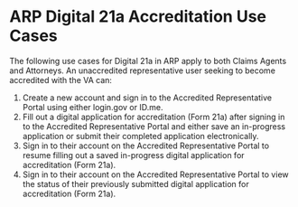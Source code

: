 # ARP Digital 21a Accreditation Use Cases

The following use cases for Digital 21a in ARP apply to both Claims Agents and Attorneys. An unaccredited representative user seeking to become accredited with the VA can:
1. Create a new account and sign in to the Accredited Representative Portal using either login.gov or ID.me.
2. Fill out a digital application for accreditation (Form 21a) after signing in to the Accredited Representative Portal and either save an in-progress application or submit their completed application electronically.
3. Sign in to their account on the Accredited Representative Portal to resume filling out a saved in-progress digital application for accreditation (Form 21a).
4. Sign in to their account on the Accredited Representative Portal to view the status of their previously submitted digital application for accreditation (Form 21a).
